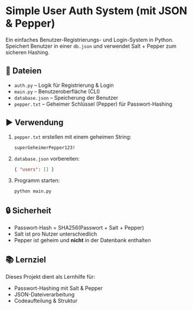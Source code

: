 # Simple User Auth System (mit JSON & Pepper)

Ein einfaches Benutzer-Registrierungs- und Login-System in Python.  
Speichert Benutzer in einer `db.json` und verwendet Salt + Pepper zum sicheren Hashing.

## 🔧 Dateien

- `auth.py` – Logik für Registrierung & Login
- `main.py` – Benutzeroberfläche (CLI)
- `database.json` – Speicherung der Benutzer
- `pepper.txt` – Geheimer Schlüssel (Pepper) für Passwort-Hashing

## ▶️ Verwendung

1. `pepper.txt` erstellen mit einem geheimen String:
   ```
   superGeheimerPepper123!
   ```

2. `database.json` vorbereiten:
   ```json
   { "users": [] }
   ```

3. Programm starten:
   ```bash
   python main.py
   ```

## 🔒 Sicherheit

- Passwort-Hash = SHA256(Passwort + Salt + Pepper)
- Salt ist pro Nutzer unterschiedlich
- Pepper ist geheim und **nicht** in der Datenbank enthalten

## 📚 Lernziel

Dieses Projekt dient als Lernhilfe für:
- Passwort-Hashing mit Salt & Pepper
- JSON-Dateiverarbeitung
- Codeaufteilung & Struktur
